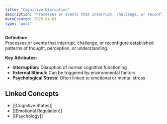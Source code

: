 ```yaml
---
title: "Cognitive Disruption"
description: "Processes or events that interrupt, challenge, or reconfigure established patterns of thought, perception, or understanding."
dateCreated: 2025-04-01
type: "post"
---
```


**Definition:**  
Processes or events that interrupt, challenge, or reconfigure established patterns of thought, perception, or understanding.

**Key Attributes:**  
- **Interruption:** Disruption of normal cognitive functioning  
- **External Stimuli:** Can be triggered by environmental factors  
- **Psychological Stress:** Often linked to emotional or mental stress

## Linked Concepts
- [[Cognitive States]]
- [[Emotional Regulation]]
- [[Psychology]]
